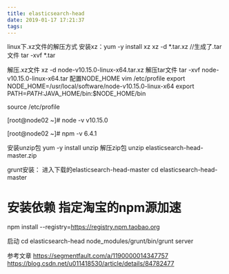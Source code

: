 ```yaml
---
title: elasticsearch-head
date: 2019-01-17 17:21:37
tags:
---
```

linux下.xz文件的解压方式
安装xz：yum -y install xz
xz -d *.tar.xz //生成了.tar文件
tar -xvf *.tar
<!-- more -->
解压.xz文件
xz -d node-v10.15.0-linux-x64.tar.xz 
解压tar文件
tar -xvf node-v10.15.0-linux-x64.tar
配置NODE_HOME
vim /etc/profile
export NODE_HOME=/usr/local/software/node-v10.15.0-linux-x64
export PATH=$PATH:$JAVA_HOME/bin:$NODE_HOME/bin

source /etc/profile

[root@node02 ~]# node -v
v10.15.0

[root@node02 ~]# npm -v
6.4.1

安装unzip包
yum -y install unzip
解压zip包
unzip elasticsearch-head-master.zip 

grunt安装：
进入下载的elasticsearch-head-master
cd elasticsearch-head-master
# 安装依赖 指定淘宝的npm源加速
npm install --registry=https://registry.npm.taobao.org

启动
cd elasticsearch-head
node_modules/grunt/bin/grunt server

参考文章
https://segmentfault.com/a/1190000014347757
https://blog.csdn.net/u011418530/article/details/84782477
